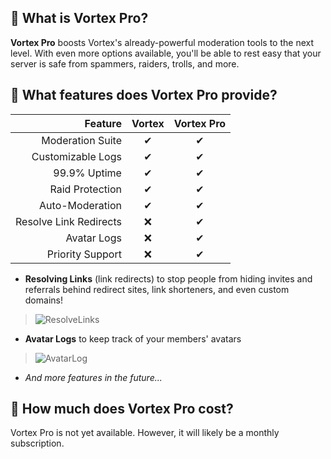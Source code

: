 ## 🌟 What is Vortex Pro?
**Vortex Pro** boosts Vortex's already-powerful moderation tools to the next level. With even more options available, you'll be able to rest easy that your server is safe from spammers, raiders, trolls, and more.

## 🌟 What features does Vortex Pro provide?

Feature|Vortex|Vortex Pro
---:|:---:|:---:
Moderation Suite|✔|✔
Customizable Logs|✔|✔
99.9% Uptime|✔|✔
Raid Protection|✔|✔
Auto-Moderation|✔|✔
Resolve Link Redirects|❌|✔
Avatar Logs|❌|✔
Priority Support|❌|✔

* **Resolving Links** (link redirects) to stop people from hiding invites and referrals behind redirect sites, link shorteners, and even custom domains!
> ![ResolveLinks](https://i.imgur.com/ae85DsF.png)

* **Avatar Logs** to keep track of your members' avatars
> ![AvatarLog](https://i.imgur.com/PIaeDzc.png)

* *And more features in the future...*

## 🌟 How much does Vortex Pro cost?
Vortex Pro is not yet available. However, it will likely be a monthly subscription.